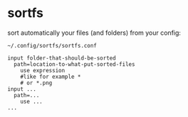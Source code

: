# sortfs
sort automatically your files (and folders) from your config:

`~/.config/sortfs/sortfs.conf`

```
input folder-that-should-be-sorted
  path=location-to-what-put-sorted-files
    use expression
    #like for example *
    # or *.png
input ...
  path=...
    use ...
...
```
